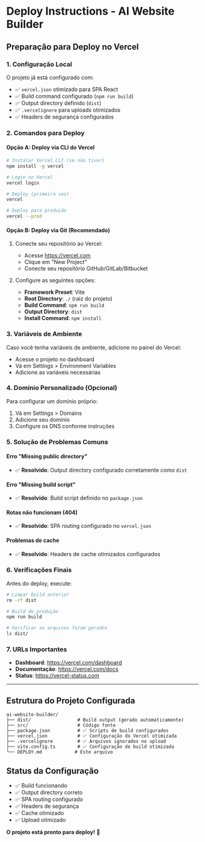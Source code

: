 # Deploy Instructions - AI Website Builder

## Preparação para Deploy no Vercel

### 1. Configuração Local
O projeto já está configurado com:
- ✅ `vercel.json` otimizado para SPA React
- ✅ Build command configurado (`npm run build`)
- ✅ Output directory definido (`dist`)
- ✅ `.vercelignore` para uploads otimizados
- ✅ Headers de segurança configurados

### 2. Comandos para Deploy

#### Opção A: Deploy via CLI do Vercel
```bash
# Instalar Vercel CLI (se não tiver)
npm install -g vercel

# Login no Vercel
vercel login

# Deploy (primeira vez)
vercel

# Deploy para produção
vercel --prod
```

#### Opção B: Deploy via Git (Recomendado)
1. Conecte seu repositório ao Vercel:
   - Acesse https://vercel.com
   - Clique em "New Project"
   - Conecte seu repositório GitHub/GitLab/Bitbucket

2. Configure as seguintes opções:
   - **Framework Preset**: Vite
   - **Root Directory**: `./` (raiz do projeto)
   - **Build Command**: `npm run build`
   - **Output Directory**: `dist`
   - **Install Command**: `npm install`

### 3. Variáveis de Ambiente
Caso você tenha variáveis de ambiente, adicione no painel do Vercel:
- Acesse o projeto no dashboard
- Vá em Settings > Environment Variables
- Adicione as variáveis necessárias

### 4. Domínio Personalizado (Opcional)
Para configurar um domínio próprio:
1. Vá em Settings > Domains
2. Adicione seu domínio
3. Configure os DNS conforme instruções

### 5. Solução de Problemas Comuns

#### Erro "Missing public directory"
- ✅ **Resolvido**: Output directory configurado corretamente como `dist`

#### Erro "Missing build script"
- ✅ **Resolvido**: Build script definido no `package.json`

#### Rotas não funcionam (404)
- ✅ **Resolvido**: SPA routing configurado no `vercel.json`

#### Problemas de cache
- ✅ **Resolvido**: Headers de cache otimizados configurados

### 6. Verificações Finais
Antes do deploy, execute:
```bash
# Limpar build anterior
rm -rf dist

# Build de produção
npm run build

# Verificar se arquivos foram gerados
ls dist/
```

### 7. URLs Importantes
- **Dashboard**: https://vercel.com/dashboard
- **Documentação**: https://vercel.com/docs
- **Status**: https://vercel-status.com

---

## Estrutura do Projeto Configurada

```
ai-website-builder/
├── dist/                 # Build output (gerado automaticamente)
├── src/                  # Código fonte
├── package.json          # ✅ Scripts de build configurados
├── vercel.json           # ✅ Configuração do Vercel otimizada
├── .vercelignore         # ✅ Arquivos ignorados no upload
├── vite.config.ts        # ✅ Configuração de build otimizada
└── DEPLOY.md            # Este arquivo
```

## Status da Configuração
- ✅ Build funcionando
- ✅ Output directory correto
- ✅ SPA routing configurado
- ✅ Headers de segurança
- ✅ Cache otimizado
- ✅ Upload otimizado

**O projeto está pronto para deploy!** 🚀

